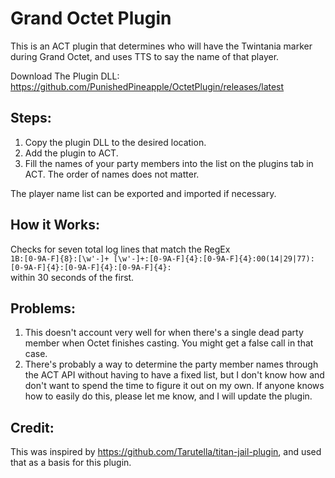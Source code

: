 # Grand Octet Plugin
This is an ACT plugin that determines who will have the Twintania marker during Grand Octet, and uses TTS to say the name of that player.

Download The Plugin DLL:\
https://github.com/PunishedPineapple/OctetPlugin/releases/latest

## Steps:
1. Copy the plugin DLL to the desired location.
2. Add the plugin to ACT.
3. Fill the names of your party members into the list on the plugins tab in ACT.  The order of names does not matter.

The player name list can be exported and imported if necessary.

## How it Works:
Checks for seven total log lines that match the RegEx\
`1B:[0-9A-F]{8}:[\w'-]+ [\w'-]+:[0-9A-F]{4}:[0-9A-F]{4}:00(14|29|77):[0-9A-F]{4}:[0-9A-F]{4}:[0-9A-F]{4}:`\
within 30 seconds of the first.

## Problems:
1. This doesn't account very well for when there's a single dead party member when Octet finishes casting.  You might get a false call in that case.
2. There's probably a way to determine the party member names through the ACT API without having to have a fixed list, but I don't know how and don't want to spend the time to figure it out on my own.  If anyone knows how to easily do this, please let me know, and I will update the plugin.

## Credit:
This was inspired by https://github.com/Tarutella/titan-jail-plugin, and used that as a basis for this plugin.
